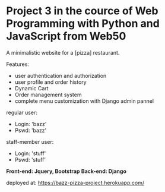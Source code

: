 # Project 3 in the cource of Web Programming with Python and JavaScript from Web50

A minimalistic website for a [pizza] restaurant. 

Features: 
- user authentication and authorization
- user profile and order history
- Dynamic Cart
- Order management system
- complete menu customization with Django admin pannel

regular user: 
- Login: 'bazz'
- Pswd: 'bazz'

staff-member user:
- Login: 'stuff'
- Pswd: 'stuff'

**Front-end: Jquery, Bootstrap**
**Back-end: Django**

deployed at: https://bazz-pizza-project.herokuapp.com/





